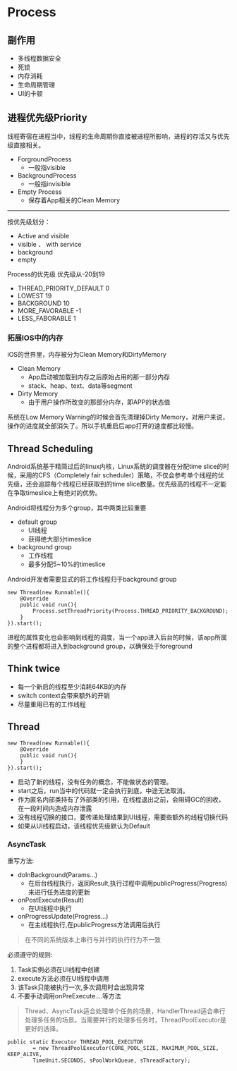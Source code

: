 # Process #

## 副作用 ##
- 多线程数据安全
- 死锁
- 内存消耗
- 生命周期管理
- UI的卡顿

## 进程优先级Priority ##
线程寄宿在进程当中，线程的生命周期你直接被进程所影响，进程的存活又与优先级直接相关。

- ForgroundProcess
	- 一般指visible
- BackgroundProcess
	- 一般指invisible
- Empty Process
	- 保存着App相关的Clean Memory

***
按优先级划分：

- Active and visible
- visible 、 with service
- background
- empty



Process的优先级
优先级从-20到19
- THREAD_PRIORITY_DEFAULT		0
- LOWEST						19
- BACKGROUND					10
- MORE_FAVORABLE				-1
- LESS_FABORABLE				1

### 拓展IOS中的内存 ###

iOS的世界里，内存被分为Clean Memory和DirtyMemory

- Clean Memory
	- App启动被加载到内存之后原始占用的那一部分内存
	- stack、heap、text、data等segment
- Dirty Memory
	- 由于用户操作所改变的那部分内存，即APP的状态值

系统在Low Memory Warning的时候会首先清理掉Dirty Memory，对用户来说，操作的进度就全部消失了。所以手机重启后app打开的速度都比较慢。

## Thread Scheduling ##
Android系统基于精简过后的linux内核，Linux系统的调度器在分配time slice的时候，采用的CFS（Completely fair scheduler）策略，不仅会参考单个线程的优先级，还会追踪每个线程已经获取到的time slice数量。优先级高的线程不一定能在争取timeslice上有绝对的优势。


Android将线程分为多个group，其中两类比较重要

- default group
	- UI线程
	- 获得绝大部分timeslice
- background group
	- 工作线程
	- 最多分配5~10%的timeslice

Android开发者需要显式的将工作线程归于background group

    new Thread(new Runnable(){
		@Override
		public void run(){
			Process.setThreadPriority(Process.THREAD_PRIORITY_BACKGROUND);
		}
	}).start();

进程的属性变化也会影响到线程的调度，当一个app进入后台的时候，该app所属的整个进程都将进入到background group，以确保处于foreground

## Think twice ##

- 每一个新启的线程至少消耗64KB的内存
- switch context会带来额外的开销
- 尽量重用已有的工作线程

## Thread ##

    new Thread(new Runnable(){
		@Override
		public void run(){
		}
	}).start();



- 启动了新的线程，没有任务的概念，不能做状态的管理。
- start之后，run当中的代码就一定会执行到底，中途无法取消。
- 作为匿名内部类持有了外部类的引用，在线程退出之前，会阻碍GC的回收，在一段时间内造成内存泄露
- 没有线程切换的接口，要传递处理结果到UI线程，需要些额外的线程切换代码
- 如果从UI线程启动，该线程优先级默认为Default


### AsyncTask ###

重写方法:

- doInBackground(Params...)
	- 在后台线程执行，返回Result,执行过程中调用publicProgress(Progress)来进行任务进度的更新
- onPostExecute(Result)
	- 在UI线程中执行
- onProgressUpdate(Progress...)
	- 在主线程执行,在publicProgress方法调用后执行

>在不同的系统版本上串行与并行的执行行为不一致

必须遵守的规则:

1. Task实例必须在UI线程中创建
2. execute方法必须在UI线程中调用
3. 该Task只能被执行一次,多次调用时会出现异常
4. 不要手动调用onPreExecute....等方法

>Thread、AsyncTask适合处理单个任务的场景，HandlerThread适合串行处理多任务的场景。当需要并行的处理多任务时，ThreadPoolExecutor是更好的选择。

    public static Executor THREAD_POOL_EXECUTOR
			= new ThreadPoolExecutor(CORE_POOL_SIZE, MAXIMUM_POOL_SIZE, KEEP_ALIVE,
			TimeUnit.SECONDS, sPoolWorkQueue, sThreadFactory);
